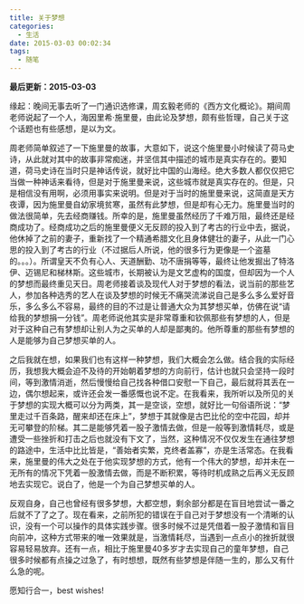 ```yaml
---
title: 关于梦想
categories:
  - 生活
date: 2015-03-03 00:02:34
tags:
  - 随笔
---
```


**最后更新：2015-03-03**

缘起：晚间无事去听了一门通识选修课，周玄毅老师的《西方文化概论》。期间周老师说起了一个人，海因里希·施里曼，由此论及梦想，颇有些哲理，自己关于这个话题也有些感想，是以为文。

<!-- more -->

周老师简单叙述了一下施里曼的故事，大意如下，说这个施里曼小时候读了荷马史诗，从此就对其中的故事非常痴迷，并坚信其中描述的城市是真实存在的。要知道，荷马史诗在当时只是神话传说，就好比中国的山海经。绝大多数人都仅仅把它当做一种神话来看待，但是对于施里曼来说，这些城市就是真实存在的。但是，只是相信没有用啊，必须用事实来说明。但是对于当时的施里曼来说，这简直是天方夜谭，因为施里曼自幼家境贫寒，虽然有此梦想，但是却有心无力。施里曼当时的做法很简单，先去经商赚钱。所幸的是，施里曼虽然经历了千难万阻，最终还是经商成功了。经商成功之后的施里曼便义无反顾的投入到了考古的行业中去，据说，他休掉了之前的妻子，重新找了一个精通希腊文化且身体健壮的妻子，从此一门心思的投入到了考古的行业（不过据后人所说，他的很多行为更像是一个盗墓的。。。）。所谓皇天不负有心人、天道酬勤、功不唐捐等等，最终让他发掘出了特洛伊、迈锡尼和梯林斯。这些城市，长期被认为是文艺虚构的国度，但却因为一个人的梦想而最终重见天日。周老师接着谈及现代人对于梦想的看法，说当前的那些艺人，参加各种选秀的艺人在谈及梦想的时候无不痛哭流涕说自己是多么多么爱好音乐，多么多么不容易，最终的目的不过是让普通大众为其梦想买单，仿佛在说“请给我的梦想捐一分钱”。周老师说他其实是非常尊重和钦佩那些有梦想的人，但是对于这种自己有梦想却让别人为之买单的人却是鄙夷的。他所尊重的那些有梦想的人是能够为自己梦想买单的人。

之后我就在想，如果我们也有这样一种梦想，我们大概会怎么做。结合我的实际经历，我想我大概会迫不及待的开始朝着梦想的方向前行，估计也就只会坚持一段时间，等到激情消逝，然后慢慢给自己找各种借口安慰一下自己，最后就将其丢在一边，偶尔想起来，或许还会发一番感慨也说不定。在我看来，我所听以及所见的关于梦想的实现大概可以分为两类，其一是空谈，空想，就好比一句俗语所说：“梦里走过千百条路，醒来却还在床上”，梦想于其就像是古巴比伦的空中花园，却并无可攀登的阶梯。其二是能够凭着一股子激情去做，但是一般等到激情耗尽，或是遭受一些挫折和打击之后也就没有下文了，当然，这种情况不仅仅发生在通往梦想的路途中，生活中比比皆是，“善始者实繁，克终者盖寡”，亦是生活常态。在我看来，施里曼的伟大之处在于他实现梦想的方式，他有一个伟大的梦想，却并未在一无所有的情况下凭着一股激情去做，而是不断积累，等待时机成熟之后再义无反顾地去实现它。说白了，他是一个为自己梦想买单的人。

反观自身，自己也曾经有很多梦想，大都空想，剩余部分都是在盲目地尝试一番之后就不了了之了。现在看来，之前所犯的错误在于自己对于梦想没有一个清晰的认识，没有一个可以操作的具体实践步骤。很多时候不过是凭借着一股子激情和盲目向前冲，这种方式带来的唯一效果就是，当激情耗尽，当遇到一点点小的挫折就很容易轻易放弃。还有一点，相比于施里曼40多岁才去实现自己的童年梦想，自己很多时候都有点操之过急了，有时想想，既然有些梦想是伴随一生的，那么又有什么急的呢。

愿知行合一，best wishes!
